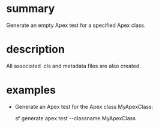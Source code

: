 # summary
  
Generate an empty Apex test for a specified Apex class.

# description

All associated .cls and metadata files are also created.

# examples

- Generate an Apex test for the Apex class MyApexClass:

  sf generate apex test --classname MyApexClass
